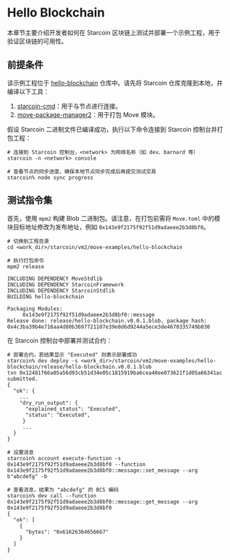 # Hello Blockchain

本章节主要介绍开发者如何在 Starcoin 区块链上测试并部署一个示例工程，用于验证区块链的可用性。

## 前提条件

该示例工程位于 [hello-blockchain](https://github.com/starcoinorg/starcoin/tree/dual-verse-dag/vm2/move-examples/hello_blockchain) 仓库中。请先将 Starcoin 仓库克隆到本地，并编译以下工具：
1. [starcoin-cmd](https://github.com/starcoinorg/starcoin/tree/dual-verse-dag/cmd/starcoin)：用于与节点进行连接。
2. [move-package-manager2](https://github.com/starcoinorg/starcoin/tree/dual-verse-dag/vm2/move-package-manager)：用于打包 Move 模块。

假设 Starcoin 二进制文件已编译成功，执行以下命令连接到 Starcoin 控制台并打包工程：

```shell
# 连接到 Starcoin 控制台，<network> 为网络名称（如 dev、barnard 等）
starcoin -n <network> console

# 查看节点的同步进度，确保本地节点同步完成后再提交测试交易
starcoin% node sync progress
```

## 测试指令集

首先，使用 `mpm2` 构建 Blob 二进制包。请注意，在打包前需将 `Move.toml` 中的模块目标地址修改为发布地址，例如 `0x143e9f2175f92f51d9adaeee2b3d8bf0`。

```shell
# 切换到工程目录
cd <work_dir>/starcoin/vm2/move-examples/hello-blockchain

# 执行打包命令
mpm2 release

INCLUDING DEPENDENCY MoveStdlib
INCLUDING DEPENDENCY StarcoinFramework
INCLUDING DEPENDENCY StarcoinStdlib
BUILDING hello-blockchain

Packaging Modules:
	 0x143e9f2175f92f51d9adaeee2b3d8bf0::message
Release done: release/hello-blockchain.v0.0.1.blob, package hash: 0x4c3ba39b4e716aa4d80b3697721107e39e8d6d9244a5ece3de4670335749b030
```

在 Starcoin 控制台中部署并测试合约：

```shell
# 部署合约，若结果显示 "Executed" 则表示部署成功
starcoin% dev deploy -s <work_dir>/starcoin/vm2/move-examples/hello-blockchain/release/hello-blockchain.v0.0.1.blob
txn 0x12481f66a05a56d93cb51d34e05c1815919ba6cea40ee073621f1d05a66341ac submitted.
{
  "ok": {
    ...
    "dry_run_output": {
      "explained_status": "Executed",
      "status": "Executed",
     }
     ...
  }
}

# 设置消息
starcoin% account execute-function -s 0x143e9f2175f92f51d9adaeee2b3d8bf0 --function 0x143e9f2175f92f51d9adaeee2b3d8bf0::message::set_message --arg b"abcdefg" -b

# 查看消息，结果为 "abcdefg" 的 BCS 编码
starcoin% dev call --function 0x143e9f2175f92f51d9adaeee2b3d8bf0::message::get_message --arg 0x143e9f2175f92f51d9adaeee2b3d8bf0
{
  "ok": [
    {
      "bytes": "0x61626364656667"
    }
  ]
}
```